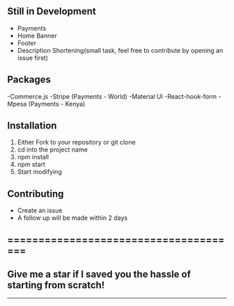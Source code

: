 ## Still in Development
- Payments
- Home Banner
- Footer
- Description Shortening(small task, feel free to contribute by opening an issue first)
## Packages
-Commerce.js
-Stripe (Payments - World)
-Material UI
-React-hook-form
-Mpesa (Payments - Kenya)

## Installation
1. Either Fork to your repository or git clone
2. cd into the project name
3. npm install
4. npm start
5. Start modifying

## Contributing
- Create an issue
- A follow up will be made within 2 days
## ======================================
## Give me a star if I saved you the hassle of starting from scratch!
----------------------------------------------------------------------
